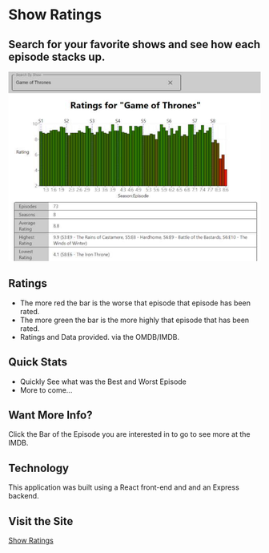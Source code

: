 # Show Ratings
## Search for your favorite shows and see how each episode stacks up.  
[<img src="showRatings.jpg" alt="Game of Thrones Episode Reviews at Show Ratings">](https://showratings.herokuapp.com/)

## Ratings
* The more red the bar is the worse that episode that episode has been rated.  
* The more green the bar is the more highly that episode that has been rated.
* Ratings and Data provided. via the OMDB/IMDB.

## Quick Stats
* Quickly See what was the Best and Worst Episode
* More to come...


## Want More Info?
Click the Bar of the Episode you are interested in to go to see more at the IMDB.

## Technology
This application was built using a React front-end and and an Express backend.

## Visit the Site
[Show Ratings](https://showratings.herokuapp.com/)  